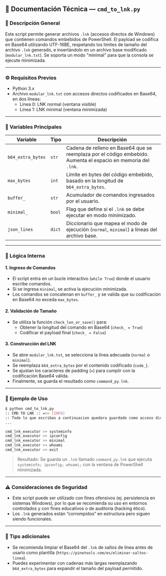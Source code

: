 ## 📄 Documentación Técnica — `cmd_to_lnk.py`

### 📌 Descripción General
Este script permite generar archivos `.lnk` (accesos directos de Windows) que contienen comandos embebidos de PowerShell. El payload se codifica en Base64 utilizando UTF-16BE, respetando los límites de tamaño del archivo `.lnk` generado, e insertándolo en un archivo base modificado (`modular_lnk.txt`). Se soporta un modo "minimal" para que la consola se ejecute minimizada.

---

### ⚙️ Requisitos Previos

- Python 3.x
- Archivo `modular_lnk.txt` con accesos directos codificados en Base64, en dos líneas:
  - Línea 0: LNK normal (ventana visible)
  - Línea 1: LNK minimal (ventana minimizada)

---

### 🔧 Variables Principales

| Variable | Tipo | Descripción |
|---------|------|-------------|
| `b64_extra_bytes` | `str` | Cadena de relleno en Base64 que se reemplaza por el código embebido. Aumenta el espacio en memoria del `.lnk`. |
| `max_bytes` | `int` | Límite en bytes del código embebido, basado en la longitud de `b64_extra_bytes`. |
| `buffer_` | `str` | Acumulador de comandos ingresados por el usuario. |
| `minimal_` | `bool` | Flag que define si el `.lnk` se debe ejecutar en modo minimizado. |
| `json_lines` | `dict` | Diccionario que mapea el modo de ejecución (`normal`, `minimal`) a líneas del archivo base. |

---

### 🧠 Lógica Interna

#### 1. **Ingreso de Comandos**

- El script entra en un bucle interactivo (`while True`) donde el usuario escribe comandos.
- Si se ingresa `minimal`, se activa la ejecución minimizada.
- Los comandos se concatenan en `buffer_` y se valida que su codificación en Base64 no exceda `max_bytes`.

#### 2. **Validación de Tamaño**

- Se utiliza la función `check_len_or_save()` para:
  - Obtener la longitud del comando en Base64 (`check_ = True`)
  - Codificar el payload final (`check_ = False`)

#### 3. **Construcción del LNK**

- Se abre `modular_lnk.txt`, se selecciona la línea adecuada (`normal` o `minimal`).
- Se reemplaza `b64_extra_bytes` por el contenido codificado (`code_`).
- Se ajustan los caracteres de padding (`=`) para cumplir con la codificación Base64 válida.
- Finalmente, se guarda el resultado como `command_py.lnk`.

---

### 🧪 Ejemplo de Uso

```bash
$ python cmd_to_lnk.py
:: CMD TO LNK :: =>> [INFO]
:: Todo lo que escribas a continuacion quedara guardado como acceso directo ::
...

cmd_lnk_executor >> systeminfo
cmd_lnk_executor >> ipconfig
cmd_lnk_executor >> minimal
cmd_lnk_executor >> whoami
cmd_lnk_executor >> exit
```

> Resultado: Se guarda un `.lnk` llamado `command_py.lnk` que ejecuta `systeminfo; ipconfig; whoami;` con la ventana de PowerShell minimizada.

---

### ⚠️ Consideraciones de Seguridad

- Este script puede ser utilizado con fines ofensivos (ej. persistencia en sistemas Windows), por lo que se recomienda su uso en entornos controlados y con fines educativos o de auditoría (hacking ético).
- Los `.lnk` generados están “corrompidos” en estructura pero siguen siendo funcionales.

---

### 🧼 Tips adicionales

- Se recomienda limpiar el Base64 del `.lnk` de saltos de línea antes de usarlo como plantilla (`https://pinetools.com/es/eliminar-saltos-linea`).
- Puedes experimentar con cadenas más largas reemplazando `b64_extra_bytes` para expandir el tamaño del payload permitido.
